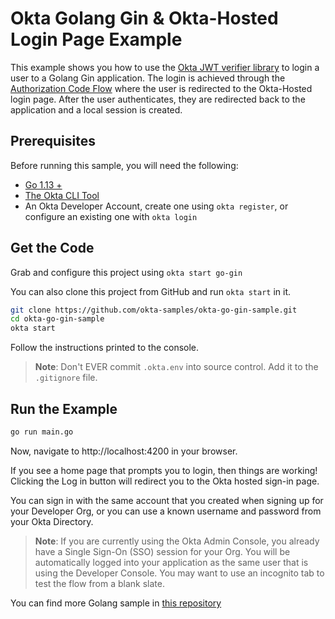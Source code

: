 # Okta Golang Gin & Okta-Hosted Login Page Example

This example shows you how to use the [Okta JWT verifier library][] to login a user to a Golang Gin application. The login is achieved through the [Authorization Code Flow][] where the user is redirected to the Okta-Hosted login page. After the user authenticates, they are redirected back to the application and a local session is created.

## Prerequisites

Before running this sample, you will need the following:

- [Go 1.13 +](https://go.dev/dl/)
- [The Okta CLI Tool](https://github.com/okta/okta-cli/#installation)
- An Okta Developer Account, create one using `okta register`, or configure an existing one with `okta login`

## Get the Code

Grab and configure this project using `okta start go-gin`

You can also clone this project from GitHub and run `okta start` in it.

```bash
git clone https://github.com/okta-samples/okta-go-gin-sample.git
cd okta-go-gin-sample
okta start
```

Follow the instructions printed to the console.

> **Note**: Don't EVER commit `.okta.env` into source control. Add it to the `.gitignore` file.

## Run the Example

```bash
go run main.go
```

Now, navigate to http://localhost:4200 in your browser.

If you see a home page that prompts you to login, then things are working! Clicking the Log in button will redirect you to the Okta hosted sign-in page.

You can sign in with the same account that you created when signing up for your Developer Org, or you can use a known username and password from your Okta Directory.

> **Note**: If you are currently using the Okta Admin Console, you already have a Single Sign-On (SSO) session for your Org. You will be automatically logged into your application as the same user that is using the Developer Console. You may want to use an incognito tab to test the flow from a blank slate.

You can find more Golang sample in [this repository](https://github.com/okta/samples-golang)

[okta jwt verifier library]: github.com/okta/okta-jwt-verifier-golang
[oidc web application setup instructions]: https://developer.okta.com/authentication-guide/implementing-authentication/auth-code#1-setting-up-your-application
[authorization code flow]: https://developer.okta.com/authentication-guide/implementing-authentication/auth-code
